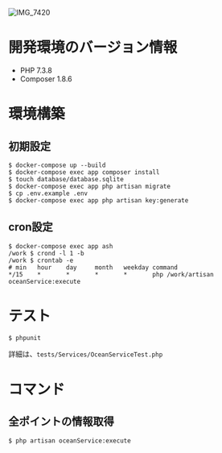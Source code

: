 
![IMG_7420](https://github.com/t29mato/FrogFish/assets/30012556/ae60094b-9e09-4bd6-8c8c-a292da2bde6b)


# 開発環境のバージョン情報
- PHP 7.3.8
- Composer 1.8.6

# 環境構築
## 初期設定
```
$ docker-compose up --build
$ docker-compose exec app composer install
$ touch database/database.sqlite
$ docker-compose exec app php artisan migrate
$ cp .env.example .env
$ docker-compose exec app php artisan key:generate
```

## cron設定
```
$ docker-compose exec app ash
/work $ crond -l 1 -b
/work $ crontab -e
# min   hour    day     month   weekday command
*/15    *       *       *       *       php /work/artisan oceanService:execute
```



# テスト
```
$ phpunit
```
詳細は、`tests/Services/OceanServiceTest.php`

# コマンド
## 全ポイントの情報取得
```
$ php artisan oceanService:execute
```

